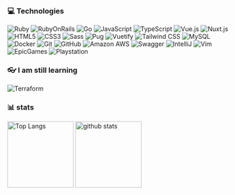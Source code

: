 ### 💻 Technologies
![Ruby](https://img.shields.io/badge/-Ruby-CC342D?style=flat-square&logo=Ruby)
![RubyOnRails](https://img.shields.io/badge/-Ruby%20on%20Rails-CC0000?style=flat-square&logo=Ruby+on+Rails)
![Go](https://img.shields.io/badge/-Go-00ADD8?style=flat-square&logo=Go&logoColor=white)
![JavaScript](https://img.shields.io/badge/-JavaScript-yellow?style=flat-square&logo=javascript&logoColor=white)
![TypeScript](https://img.shields.io/badge/-TypeScript-007ACC?style=flat-square&logo=typescript&logoColor=white)
![Vue.js](https://img.shields.io/badge/-Vue.js-4FC08D?style=flat-square&logo=Vue.js&logoColor=white)
![Nuxt.js](https://img.shields.io/badge/-Nuxt.js-00DC82?style=flat-square&logo=Nuxt.js&logoColor=white)
![HTML5](https://img.shields.io/badge/-HTML5-E34F26?style=flat-square&logo=html5&logoColor=white)
![CSS3](https://img.shields.io/badge/-CSS3-1572B6?style=flat-square&logo=css3)
![Sass](https://img.shields.io/badge/Sass-CC6699?style=flat-square&logo=sass&logoColor=white)
![Pug](https://img.shields.io/badge/Pug-E3C29B?style=flat-square&logo=pug&logoColor=black)
![Vuetify](https://img.shields.io/badge/Vuetify-1867C0?style=flat-square&logo=vuetify&logoColor=white)
![Tailwind CSS](https://img.shields.io/badge/-Tailwind%20CSS-06B6D4?style=flat-square&logo=Tailwind+CSS&logoColor=white)
![MySQL](https://img.shields.io/badge/-MySQL-4479A1?style=flat-square&logo=mysql&logoColor=white)
![Docker](https://img.shields.io/badge/-Docker-2496ED?style=flat-square&logo=docker&logoColor=white)
![Git](https://img.shields.io/badge/-Git-F05032?style=flat-square&logo=git&logoColor=white)
![GitHub](https://img.shields.io/badge/-GitHub-181717?style=flat-square&logo=github)
![Amazon AWS](https://img.shields.io/badge/Amazon%20AWS-232F3E?style=flat-square&logo=amazon-aws)
![Swagger](https://img.shields.io/badge/Swagger-85EA2D?style=flat-square&logo=Swagger&logoColor=white)
![IntelliJ](https://img.shields.io/badge/IntelliJ_IDEA-000000.svg?style=flat-square&logo=intellij-idea&logoColor=white)
![Vim](https://img.shields.io/badge/VIM-%2311AB00.svg?&style=flat-square&logo=vim&logoColor=white)
![EpicGames](https://img.shields.io/badge/Epic%20Games-313131?style=flat-square&logo=Epic%20Games&logoColor=white)
![Playstation](https://img.shields.io/badge/PlayStation-003791?style=flat-square&logo=playstation&logoColor=white)

### 👓 I am still learning
![Terraform](https://img.shields.io/badge/-Terraform-7B42BC?style=flat-square&logo=Terraform)
### 📊 stats
<p align="left"> 
  <img alt="Top Langs" height="150px" src="https://github-readme-stats-sigma-five.vercel.app/api/top-langs/?username=zakinao&layout=compact&count_private=true&show_icons=true&theme=onedark" />
  <img alt="github stats" height="150px" src="https://github-readme-stats-sigma-five.vercel.app/api?username=zakinao&count_private=true&show_icons=true&theme=onedark" />
</p>
